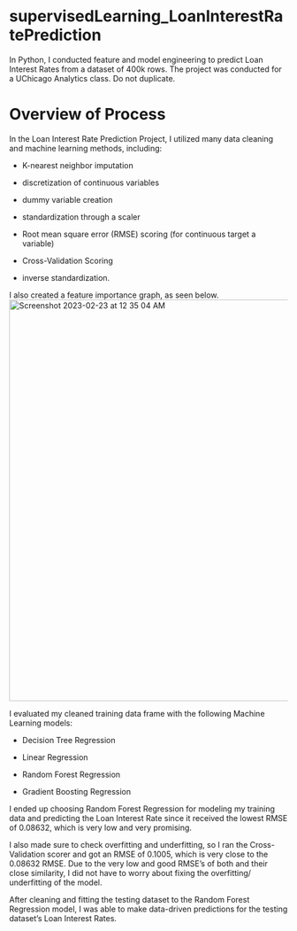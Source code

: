 # supervisedLearning_LoanInterestRatePrediction
In Python, I conducted feature and model engineering to predict Loan Interest Rates from a dataset of 400k rows. The project was conducted for a UChicago Analytics class. Do not duplicate. 

# Overview of Process

In the Loan Interest Rate Prediction Project, I utilized many data cleaning and machine learning methods, including:

- K-nearest neighbor imputation

- discretization of continuous variables

- dummy variable creation

- standardization through a scaler

- Root mean square error (RMSE) scoring (for continuous target a variable)

- Cross-Validation Scoring

- inverse standardization. 

I also created a feature importance graph, as seen below. 
<img width="725" alt="Screenshot 2023-02-23 at 12 35 04 AM" src="https://user-images.githubusercontent.com/105748980/220835666-98349e9f-9e37-4d49-a647-ddafc6995e5c.png">

I evaluated my cleaned training data frame with the following Machine Learning models:

- Decision Tree Regression

- Linear Regression

- Random Forest Regression

- Gradient Boosting Regression

I ended up choosing Random Forest Regression for modeling my training data and predicting the Loan Interest Rate since it received the lowest RMSE of 0.08632, which is very low and very promising. 

I also made sure to check overfitting and underfitting, so I ran the Cross-Validation scorer and got an RMSE of 0.1005, which is very close to the 0.08632 RMSE. Due to the very low and good RMSE’s of both and their close similarity, I did not have to worry about fixing the overfitting/ underfitting of the model. 

After cleaning and fitting the testing dataset to the Random Forest Regression model, I was able to make data-driven predictions for the testing dataset’s Loan Interest Rates. 





